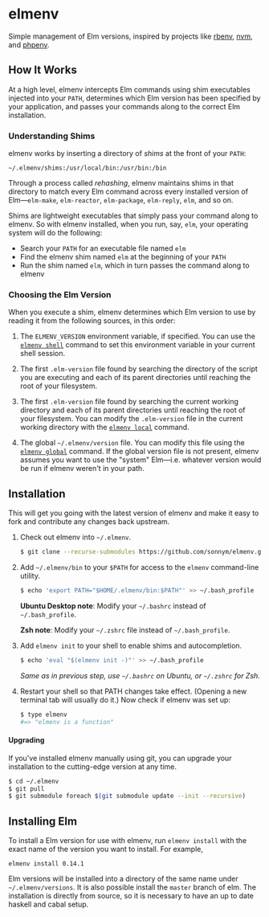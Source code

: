 # elmenv

Simple management of Elm versions, inspired by projects like
[rbenv](https://github.com/sstephenson/rbenv),
[nvm](https://github.com/creationix/nvm), and
[phpenv](https://github.com/phpenv/phpenv).

## How It Works

At a high level, elmenv intercepts Elm commands using shim
executables injected into your `PATH`, determines which Elm version
has been specified by your application, and passes your commands along
to the correct Elm installation.

### Understanding Shims

elmenv works by inserting a directory of _shims_ at the front of your
`PATH`:

    ~/.elmenv/shims:/usr/local/bin:/usr/bin:/bin

Through a process called _rehashing_, elmenv maintains shims in that
directory to match every Elm command across every installed version
of Elm—`elm-make`, `elm-reactor`, `elm-package`, `elm-reply`, `elm`,
and so on.

Shims are lightweight executables that simply pass your command along
to elmenv. So with elmenv installed, when you run, say, `elm`, your
operating system will do the following:

* Search your `PATH` for an executable file named `elm`
* Find the elmenv shim named `elm` at the beginning of your `PATH`
* Run the shim named `elm`, which in turn passes the command along to
  elmenv

### Choosing the Elm Version

When you execute a shim, elmenv determines which Elm version to use by
reading it from the following sources, in this order:

1. The `ELMENV_VERSION` environment variable, if specified. You can use
   the [`elmenv shell`](#elmenv-shell) command to set this environment
   variable in your current shell session.

2. The first `.elm-version` file found by searching the directory of the
   script you are executing and each of its parent directories until reaching
   the root of your filesystem.

3. The first `.elm-version` file found by searching the current working
   directory and each of its parent directories until reaching the root of your
   filesystem. You can modify the `.elm-version` file in the current working
   directory with the [`elmenv local`](#elmenv-local) command.

4. The global `~/.elmenv/version` file. You can modify this file using
   the [`elmenv global`](#elmenv-global) command. If the global version
   file is not present, elmenv assumes you want to use the "system"
   Elm—i.e. whatever version would be run if elmenv weren't in your
   path.

## Installation

This will get you going with the latest version of elmenv and make it
easy to fork and contribute any changes back upstream.

1. Check out elmenv into `~/.elmenv`.

    ~~~ sh
    $ git clone --recurse-submodules https://github.com/sonnym/elmenv.git ~/.elmenv
    ~~~

2. Add `~/.elmenv/bin` to your `$PATH` for access to the `elmenv`
   command-line utility.

    ~~~ sh
    $ echo 'export PATH="$HOME/.elmenv/bin:$PATH"' >> ~/.bash_profile
    ~~~

    **Ubuntu Desktop note**: Modify your `~/.bashrc` instead of `~/.bash_profile`.

    **Zsh note**: Modify your `~/.zshrc` file instead of `~/.bash_profile`.

3. Add `elmenv init` to your shell to enable shims and autocompletion.

    ~~~ sh
    $ echo 'eval "$(elmenv init -)"' >> ~/.bash_profile
    ~~~

    _Same as in previous step, use `~/.bashrc` on Ubuntu, or `~/.zshrc` for Zsh._

4. Restart your shell so that PATH changes take effect. (Opening a new
   terminal tab will usually do it.) Now check if elmenv was set up:

    ~~~ sh
    $ type elmenv
    #=> "elmenv is a function"
    ~~~

#### Upgrading

If you've installed elmenv manually using git, you can upgrade your
installation to the cutting-edge version at any time.

~~~ sh
$ cd ~/.elmenv
$ git pull
$ git submodule foreach $(git submodule update --init --recursive)
~~~

## Installing Elm

To install a Elm version for use with elmenv, run `elmenv install` with the
exact name of the version you want to install. For example,

    elmenv install 0.14.1

Elm versions will be installed into a directory of the same name under
`~/.elmenv/versions`. It is also possible install the `master` branch of
elm. The installation is directly from source, so it is necessary to have
an up to date haskell and cabal setup.

